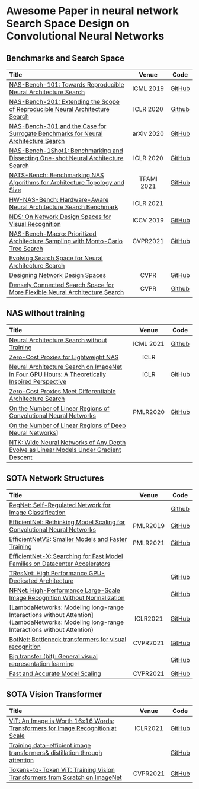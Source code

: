 # Awesome Paper in neural network Search Space Design on Convolutional Neural Networks

## Benchmarks and Search Space
| Title | Venue | Code |
|:--------|:--------:|:--------:|
| [NAS-Bench-101: Towards Reproducible Neural Architecture Search](https://arxiv.org/pdf/1902.09635.pdf) | ICML 2019 | [GitHub](https://github.com/google-research/nasbench) |
| [NAS-Bench-201: Extending the Scope of Reproducible Neural Architecture Search](https://openreview.net/forum?id=HJxyZkBKDr) | ICLR 2020 | [Github](https://github.com/D-X-Y/NAS-Bench-201) |
| [NAS-Bench-301 and the Case for Surrogate Benchmarks for Neural Architecture Search](https://arxiv.org/abs/2008.09777) | arXiv 2020 | [GitHub](https://github.com/automl/nasbench301) |
| [NAS-Bench-1Shot1: Benchmarking and Dissecting One-shot Neural Architecture Search](https://arxiv.org/abs/2001.10422) | ICLR 2020 | [GitHub](https://github.com/automl/nasbench-1shot1) |
| [NATS-Bench: Benchmarking NAS Algorithms for Architecture Topology and Size](https://arxiv.org/abs/2009.00437) | TPAMI 2021 | [GitHub](https://github.com/D-X-Y/NATS-Bench)
| [HW-NAS-Bench: Hardware-Aware Neural Architecture Search Benchmark](https://openreview.net/pdf?id=_0kaDkv3dVf) | ICLR 2021 |  |
| [NDS: On Network Design Spaces for Visual Recognition](https://arxiv.org/pdf/1905.13214v1.pdf)|ICCV 2019| [GitHub](https://github.com/facebookresearch/nds)|
| [NAS-Bench-Macro: Prioritized Architecture Sampling with Monto-Carlo Tree Search](https://arxiv.org/abs/2103.11922)|CVPR2021|[GitHub](https://github.com/xiusu/NAS-Bench-Macro)|
|[Evolving Search Space for Neural Architecture Search](https://arxiv.org/pdf/2011.10904.pdf)|||
| [Designing Network Design Spaces](https://arxiv.org/pdf/2003.13678.pdf) | CVPR  | [GitHub](https://github.com/facebookresearch/pycls) |
| [Densely Connected Search Space for More Flexible Neural Architecture Search](https://arxiv.org/abs/1906.09607) | CVPR | [Github](https://github.com/JaminFong/DenseNAS) |

## NAS without training
| Title | Venue | Code |
|:--------|:--------:|:--------:|
| [Neural Architecture Search without Training](https://arxiv.org/abs/2006.04647v3) | ICML 2021 | [Github](https://github.com/BayesWatch/nas-without-training) |
| [Zero-Cost Proxies for Lightweight NAS](https://openreview.net/pdf?id=0cmMMy8J5q) | ICLR | |
| [Neural Architecture Search on ImageNet in Four GPU Hours: A Theoretically Inspired Perspective](https://openreview.net/forum?id=Cnon5ezMHtu) | ICLR  | [GitHub](https://github.com/VITA-Group/TENAS) |
|[Zero-Cost Proxies Meet Differentiable Architecture Search](https://arxiv.org/pdf/2106.06799v1.pdf)|||
|[On the Number of Linear Regions of Convolutional Neural Networks](https://arxiv.org/pdf/2006.00978.pdf)| PMLR2020| [GitHub](https://github.com/huangleiBuaa/LRCount-CNN)|
|[On the Number of Linear Regions of Deep Neural Networks](https://arxiv.org/pdf/1402.1869.pdf)]|||
|[NTK: Wide Neural Networks of Any Depth Evolve as Linear Models Under Gradient Descent](https://arxiv.org/pdf/1902.06720v4.pdf)|||

## SOTA Network Structures
| Title | Venue | Code |
|:--------|:--------:|:--------:|
| [RegNet: Self-Regulated Network for Image Classification](https://arxiv.org/pdf/2101.00590v1.pdf) || [Github](https://github.com/BayesWatch/nas-without-training) |
| [EfficientNet: Rethinking Model Scaling for Convolutional Neural Networks](https://arxiv.org/pdf/1905.11946.pdf)|PMLR2019|[GitHub](https://arxiv.org/pdf/1905.11946.pdf)|
| [EfficientNetV2: Smaller Models and Faster Training](https://arxiv.org/pdf/2104.00298.pdf)| PMLR2021| [GitHub](https://arxiv.org/pdf/2104.00298.pdf)|
| [EfficientNet-X: Searching for Fast Model Families on Datacenter Accelerators](https://arxiv.org/pdf/2102.05610v1.pdf)|||
| [TResNet: High Performance GPU-Dedicated Architecture](https://arxiv.org/pdf/2003.13630.pdf)||[GitHub](https://arxiv.org/pdf/2003.13630.pdf)|
| [NFNet: High-Performance Large-Scale Image Recognition Without Normalization](https://arxiv.org/pdf/2102.06171v1.pdf)| |[GitHub](https://github.com/deepmind/deepmind-research/tree/master/nfnets)|
| [LambdaNetworks: Modeling long-range Interactions without Attention](LambdaNetworks: Modeling long-range Interactions without Attention)|ICLR2021|[GitHub](https://github.com/d-li14/lambda.pytorch)|
| [BotNet:  Bottleneck transformers for visual recognition](https://arxiv.org/pdf/2101.11605v1.pdf)|CVPR2021|[GitHub](https://github.com/leaderj1001/BottleneckTransformers)|
| [Big transfer (bit): General visual representation learning](https://arxiv.org/pdf/1912.11370v3.pdf)||[GitHub](https://github.com/google-research/big_transfer)|
| [Fast and Accurate Model Scaling](https://arxiv.org/pdf/2103.06877v1.pdf)|CVPR2021|[GitHub](https://github.com/facebookresearch/pycls)|

## SOTA Vision Transformer
| Title | Venue | Code |
|:--------|:--------:|:--------:|
| [ViT: An Image is Worth 16x16 Words: Transformers for Image Recognition at Scale](https://openreview.net/forum?id=YicbFdNTTy)|ICLR2021|[GitHub](https://github.com/gupta-abhay/ViT)|
| [Training data-efficient image transformers& distillation through attention](https://arxiv.org/pdf/2012.12877.pdf)||[GitHub](https://github.com/facebookresearch/deit)|
| [Tokens-to-Token ViT: Training Vision Transformers from Scratch on ImageNet](https://arxiv.org/pdf/2101.11986v2.pdf)|CVPR2021|[GitHub](https://github.com/yitu-opensource/T2T-ViT)|



